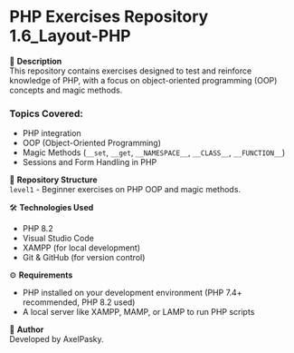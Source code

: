 # PHP Exercises Repository 1.6_Layout-PHP

📌 **Description**  
This repository contains exercises designed to test and reinforce knowledge of PHP, with a focus on object-oriented programming (OOP) concepts and magic methods.

### Topics Covered:
- PHP integration
- OOP (Object-Oriented Programming)
- Magic Methods (`__set`, `__get`, `__NAMESPACE__`, `__CLASS__`, `__FUNCTION__`)
- Sessions and Form Handling in PHP

📁 **Repository Structure**  
`level1` - Beginner exercises on PHP OOP and magic methods.

🛠️ **Technologies Used**  
- PHP 8.2
- Visual Studio Code
- XAMPP (for local development)
- Git & GitHub (for version control)

⚙️ **Requirements**  
- PHP installed on your development environment (PHP 7.4+ recommended, PHP 8.2 used)
- A local server like XAMPP, MAMP, or LAMP to run PHP scripts

👤 **Author**  
Developed by AxelPasky. 
